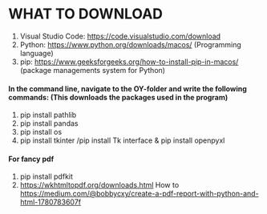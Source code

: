 # WHAT TO DOWNLOAD
1. Visual Studio Code: https://code.visualstudio.com/download
2. Python: https://www.python.org/downloads/macos/ (Programming language)
3. pip: https://www.geeksforgeeks.org/how-to-install-pip-in-macos/ (package managements system for Python)
 #### In the command line, navigate to the OY-folder and write the following commands: (This downloads the packages used in the program)
1. pip install pathlib
2. pip install pandas
3. pip install os
4. pip install tkinter 
    /pip install Tk interface & pip install openpyxl

#### For fancy pdf
1. pip install pdfkit
2. https://wkhtmltopdf.org/downloads.html 
    How to https://medium.com/@bobbycxy/create-a-pdf-report-with-python-and-html-1780783607f


